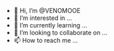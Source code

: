 - 👋 Hi, I’m @VENOMOOE
- 👀 I’m interested in ...
- 🌱 I’m currently learning ...
- 💞️ I’m looking to collaborate on ...
- 📫 How to reach me ...

<!---
VENOMOOE/VENOMOOE is a ✨ special ✨ repository because its `README.md` (this file) appears on your GitHub profile.
You can click the Preview link to take a look at your changes.
--->
